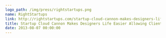 ```yaml
---
logo_path: /img/press/rightstartups.png
name: RightStartups
link: http://rightstartups.com/startup-cloud-cannon-makes-designers-life-easier-allowing-client-edits-in-dropbox-427/
title: Startup Cloud Cannon Makes Designers Life Easier Allowing Client Edits in Dropbox
date: 2013-08-07 00:00:00
---
```

